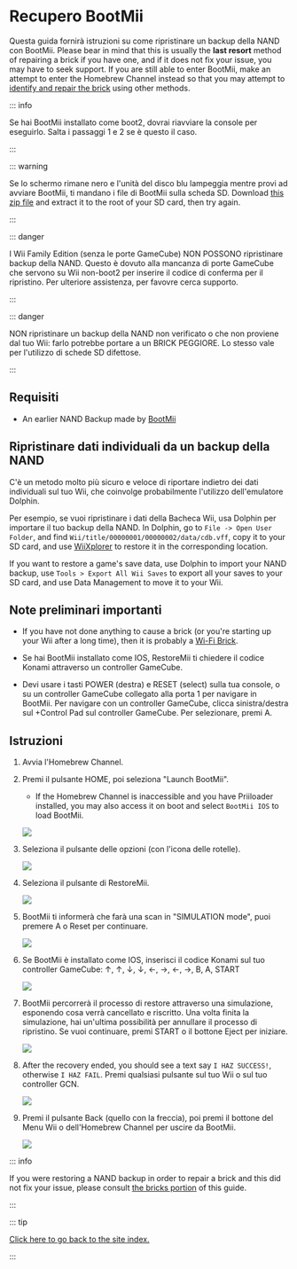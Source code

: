 # Recupero BootMii

Questa guida fornirà istruzioni su come ripristinare un backup della NAND con BootMii. Please bear in mind that this is usually the <strong>last resort</strong> method of repairing a brick if you have one, and if it does not fix your issue, you may have to seek support. If you are still able to enter BootMii, make an attempt to enter the Homebrew Channel instead so that you may attempt to [identify and repair the brick](bricks) using other methods.

::: info

Se hai BootMii installato come boot2, dovrai riavviare la console per eseguirlo. Salta i passaggi 1 e 2 se è questo il caso.

:::

::: warning

Se lo schermo rimane nero e l'unità del disco blu lampeggia mentre provi ad avviare BootMii, ti mandano i file di BootMii sulla scheda SD. Download [this zip file](https://static.hackmii.com/bootmii_sd_files.zip) and extract it to the root of your SD card, then try again.

:::

::: danger

I Wii Family Edition (senza le porte GameCube) NON POSSONO ripristinare backup della NAND. Questo è dovuto alla mancanza di porte GameCube che servono su Wii non-boot2 per inserire il codice di conferma per il ripristino. Per ulteriore assistenza, per favovre cerca supporto.

:::

::: danger

NON ripristinare un backup della NAND non verificato o che non proviene dal tuo Wii: farlo potrebbe portare a un BRICK PEGGIORE. Lo stesso vale per l'utilizzo di schede SD difettose.

:::

## Requisiti

- An earlier NAND Backup made by [BootMii](bootmii)

## Ripristinare dati individuali da un backup della NAND

C'è un metodo molto più sicuro e veloce di riportare indietro dei dati individuali sul tuo Wii, che coinvolge probabilmente l'utilizzo dell'emulatore Dolphin.

Per esempio, se vuoi ripristinare i dati della Bacheca Wii, usa Dolphin per importare il tuo backup della NAND. In Dolphin, go to `File -> Open User Folder`, and find `Wii/title/00000001/00000002/data/cdb.vff`, copy it to your SD card, and use [WiiXplorer](https://oscwii.org/library/app/wiixplorer) to restore it in the corresponding location.

If you want to restore a game's save data, use Dolphin to import your NAND backup, use `Tools > Export All Wii Saves` to export all your saves to your SD card, and use Data Management to move it to your Wii.

## Note preliminari importanti

- If you have not done anything to cause a brick (or you're starting up your Wii after a long time), then it is probably a [Wi-Fi Brick](bricks#wi-fi-brick).

- Se hai BootMii installato come IOS, RestoreMii ti chiedere il codice Konami attraverso un controller GameCube.

- Devi usare i tasti POWER (destra) e RESET (select) sulla tua console, o su un controller GameCube collegato alla porta 1 per navigare in BootMii. Per navigare con un controller GameCube, clicca sinistra/destra sul +Control Pad sul controller GameCube. Per selezionare, premi A.

## Istruzioni

1. Avvia l'Homebrew Channel.

2. Premi il pulsante HOME, poi seleziona "Launch BootMii".

   - If the Homebrew Channel is inaccessible and you have Priiloader installed, you may also access it on boot and select `BootMii IOS` to load BootMii.

   ![](/images/bootmii/BootMii_HBC.png)

3. Seleziona il pulsante delle opzioni (con l'icona delle rotelle).

   ![](/images/bootmii/BootMii_Gears.png)

4. Seleziona il pulsante di RestoreMii.

   ![](/images/bootmii/BootMii_Restore.png)

5. BootMii ti informerà che farà una scan in "SIMULATION mode", puoi premere A o Reset per continuare.

   ![](/images/bootmii/BootMii_NAND_Simulation.png)

6. Se BootMii è installato come IOS, inserisci il codice Konami sul tuo controller GameCube: ↑, ↑, ↓, ↓, ←, →, ←, →, B, A, START

   ![](/images/bootmii/BootMii_NAND_Konami.png)

7. BootMii percorrerà il processo di restore attraverso una simulazione, esponendo cosa verrà cancellato e riscritto. Una volta finita la simulazione, hai un'ultima possibilità per annullare il processo di ripristino. Se vuoi continuare, premi START o il bottone Eject per iniziare.

   ![](/images/bootmii/BootMii_NAND_Restore.png)

8. After the recovery ended, you should see a text say `I HAZ SUCCESS!`, otherwise `I HAZ FAIL`. Premi qualsiasi pulsante sul tuo Wii o sul tuo controller GCN.

   ![](/images/bootmii/BootMii_NAND_Restore_Success.png)

9. Premi il pulsante Back (quello con la freccia), poi premi il bottone del Menu Wii o dell'Homebrew Channel per uscire da BootMii.

   ![](/images/bootmii/BootMii_Return.png)

::: info

If you were restoring a NAND backup in order to repair a brick and this did not fix your issue, please consult [the bricks portion](bricks) of this guide.

:::

::: tip

[Click here to go back to the site index.](site-navigation)

:::
